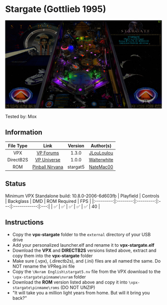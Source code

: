 # Stargate (Gottlieb 1995)

![Table Preview](../../images/vpx-stargate-preview.jpg)

Tested by: Mox

## Information 
| File Type | Link | Version | Author(s) | 
|:---------:|:----:|:-------:|:---------:|
| VPX | [VP Forums](https://www.vpforums.org/index.php?app=downloads&showfile=14952) | 1.3.0 | [JLouLoulou](https://www.vpforums.org/index.php?showuser=134330) |
| DirectB2S | [VP Universe](https://vpuniverse.com/files/file/11644-stargate-gottlieb-1995-fulldmd/) | 1.0.0 | [Walterwhite](https://vpuniverse.com/profile/17464-walterwhite/) |
| ROM | [Pinball Nirvana](https://pinballnirvana.com/forums/resources/stargat5.6026/) | stargat5 | [NateMac00](https://pinballnirvana.com/forums/members/natemac00.30769/) |

## Status 
Minimum VPX Standalone build: 10.8.0-2006-6d603fb
| Playfield | Controls | Backglass | DMD | ROM Required | FPS | 
|:---------:|:--------:|:---------:|:---:|:------------:|:---:|
| :white_check_mark: | :white_check_mark: | :white_check_mark: | :white_check_mark: | :white_check_mark: | 40 |

## Instructions
- Copy the **vpx-stargate** folder to the `external` directory of your USB drive
- Add your personalized launcher.elf and rename it to **vpx-stargate.elf**
- Download the **VPX** and **DIRECTB2S** versions listed above, extract and copy them into the **vpx-stargate** folder
- Make sure (.vpx), (.directb2s), and (.ini) files are all named the same. Do NOT rename the VPReg.ini file
- Copy the `\Nvram English\stargat5.nv` file from the VPX download to the `\vpx-stargate\pinmame\nvram` folder
- Download the **ROM** version listed above and copy it into `\vpx-stargate\pinmame\roms` (DO NOT UNZIP)
- "It will take you a million light years from home. But will it bring you back?"
